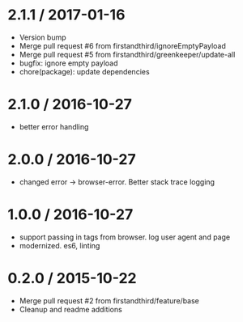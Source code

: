 
2.1.1 / 2017-01-16
==================

  * Version bump
  * Merge pull request #6 from firstandthird/ignoreEmptyPayload
  * Merge pull request #5 from firstandthird/greenkeeper/update-all
  * bugfix: ignore empty payload
  * chore(package): update dependencies

2.1.0 / 2016-10-27
==================

  * better error handling

2.0.0 / 2016-10-27
==================

  * changed error -> browser-error.  Better stack trace logging

1.0.0 / 2016-10-27
==================

  * support passing in tags from browser.  log user agent and page
  * modernized. es6, linting

0.2.0 / 2015-10-22
==================

  * Merge pull request #2 from firstandthird/feature/base
  * Cleanup and readme additions
